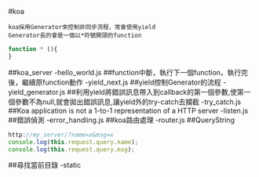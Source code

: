 #koa
```
koa採用Generator來控制非同步流程，常會使用yield
Generator長的會是一個以*符號開頭的function
```
```javascript
function * (){
}
```
##koa_server
-hello_world.js
##function中斷，執行下一個function，執行完後，繼續原function動作
-yield_next.js
##yield控制Generator的流程
-yield_generator.js
##利用yield將錯誤訊息帶入到callback的第一個參數,使第一個參數不為null,就會拋出錯誤訊息,讓yield外的try-catch去攔截
-try_catch.js
##Koa application is not a 1-to-1 representation of a HTTP server
-listen.js
##錯誤偵測
-error_handling.js
##koa路由處理
-router.js
##QueryString
```javascript
http://my_server/?name=x&msg=x
console.log(this.request.query.name);
console.log(this.request.query.msg);
```
##尋找當前目錄
-static
